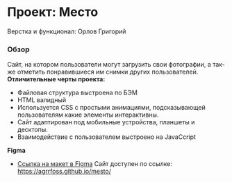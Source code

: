 # Проект: Место
Верстка и функционал: Орлов Григорий
### Обзор
Сайт, на котором пользователи могут загрузить свои фотографии,  а так-же отметить понравившиеся им снимки других пользователей.
**Отличительные черты проекта:**
* Файловая структура выстроена по БЭМ
* HTML валидный
* Используется CSS c простыми анимациями, подсказывающей пользователям какие элементы интерактивны.
* Сайт адаптирован под мобильные устройства, планшеты и десктопы.
* Взаимодействие с пользователем выстроено на JavaCcript

**Figma**

* [Ссылка на макет в Figma](https://www.figma.com/file/2cn9N9jSkmxD84oJik7xL7/JavaScript.-Sprint-4?node-id=0%3A1)
Сайт доступен по ссылке: https://agrrfoss.github.io/mesto/